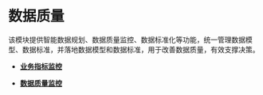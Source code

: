 # 数据质量<a name="dayu_01_0700"></a>

该模块提供智能数据规划、数据质量监控、数据标准化等功能，统一管理数据模型、数据标准，并落地数据模型和数据标准，用于改善数据质量，有效支撑决策。

-   **[业务指标监控](业务指标监控.md)**  

-   **[数据质量监控](数据质量监控.md)**  


